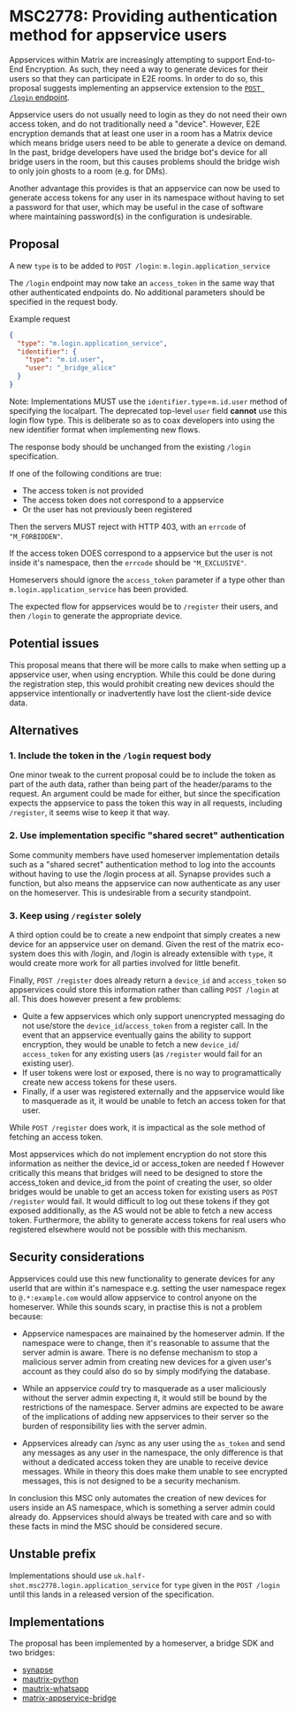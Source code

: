 # MSC2778: Providing authentication method for appservice users

Appservices within Matrix are increasingly attempting to support End-to-End Encryption. As such, they
need a way to generate devices for their users so that they can participate in E2E rooms. In order to
do so, this proposal suggests implementing an appservice extension to the 
[`POST /login` endpoint](https://matrix.org/docs/spec/client_server/r0.6.0#post-matrix-client-r0-login).

Appservice users do not usually need to login as they do not need their own access token, and do not
traditionally need a "device". However, E2E encryption demands that at least one user in a room has a Matrix device
which means bridge users need to be able to generate a device on demand. In the past, bridge developers
have used the bridge bot's device for all bridge users in the room, but this causes problems should the bridge
wish to only join ghosts to a room (e.g. for DMs).

Another advantage this provides is that an appservice can now be used to generate access tokens for
any user in its namespace without having to set a password for that user, which may be useful in the
case of software where maintaining password(s) in the configuration is undesirable.

## Proposal

A new `type` is to be added to `POST /login`: `m.login.application_service`

The `/login` endpoint may now take an `access_token` in the same way that other
authenticated endpoints do. No additional parameters should be specified in the request body.

Example request

```json
{
  "type": "m.login.application_service",
  "identifier": {
    "type": "m.id.user",
    "user": "_bridge_alice"
  }
}
```

Note: Implementations MUST use the `identifier.type`=`m.id.user` method of specifying the
localpart. The deprecated top-level `user` field **cannot** use this login flow type. This
is deliberate so as to coax developers into using the new identifier format when implementing
new flows.

The response body should be unchanged from the existing `/login` specification.

If one of the following conditions are true:

- The access token is not provided
- The access token does not correspond to a appservice
- Or the user has not previously been registered

Then the servers MUST reject with HTTP 403, with an `errcode` of `"M_FORBIDDEN"`. 

If the access token DOES correspond to a appservice but the user is not inside it's namespace,
then the `errcode` should be `"M_EXCLUSIVE"`.

Homeservers should ignore the `access_token` parameter if a type other than
`m.login.application_service` has been provided.

The expected flow for appservices would be to `/register` their users, and
then `/login` to generate the appropriate device.

## Potential issues

This proposal means that there will be more calls to make when setting up a appservice user, when
using encryption. While this could be done during the registration step, this would prohibit creating
new devices should the appservice intentionally or inadvertently have lost the client-side device data.

## Alternatives

### 1. Include the token in the `/login` request body

One minor tweak to the current proposal could be to include the token as part of the auth data, rather than
being part of the header/params to the request. An argument could be made for either, but since the specification
expects the appservice to pass the token this way in all requests, including `/register`, it seems wise to keep
it that way.

### 2. Use implementation specific "shared secret" authentication

Some community members have used homeserver implementation details such as a "shared secret" authentication method to
log into the accounts without having to use the /login process at all. Synapse provides such a function,
but also means the appservice can now authenticate as any user on the homeserver. This is undesirable from a
security standpoint.

### 3. Keep using `/register` solely

A third option could be to create a new endpoint that simply creates a new device for an appservice user on demand.
Given the rest of the matrix eco-system does this with /login, and /login is already extensible with `type`, it would
create more work for all parties involved for little benefit.

Finally, `POST /register` does already return a `device_id` and `access_token` so appservices
could store this information rather than calling `POST /login` at all. This does however present a few problems:

- Quite a few appservices which only support unencrypted messaging do not use/store the `device_id`/`access_token` from a register call.
  In the event that an appservice eventually gains the ability to support encryption, they would be unable to fetch a new `device_id`/
  `access_token` for any existing users (as `/register` would fail for an existing user).
- If user tokens were lost or exposed, there is no way to programattically create new access tokens for these users.
- Finally, if a user was registered externally and the appservice would like to masquerade as it, it would be unable to fetch
  an access token for that user.
  
While `POST /register` does work, it is impactical as the sole method of fetching an access token.
  

Most appservices
which do not implement encryption do not store this information as neither the device_id or access_token are needed f However critically
this means that bridges will need to be designed to store the access_token and device_id from the point of creating the user,
so older bridges would be unable to get an access token for existing users as `POST /register` would fail.
It would difficult to log out these tokens if they got exposed additionally, as the AS would not be able to fetch a new access token.
Furthermore, the ability to generate access tokens for real users who registered elsewhere would not be possible with this mechanism. 

## Security considerations

Appservices could use this new functionality to generate devices for any userId that are within it's namespace e.g. setting the
user namespace regex to `@.*:example.com` would allow appservice to control anyone on the homeserver. While this sounds scary, in practise
this is not a problem because:

- Appservice namespaces are mainained by the homeserver admin. If the namespace were to change, then it's reasonable
  to assume that the server admin is aware. There is no defense mechanism to stop a malicious server admin from creating new
  devices for a given user's account as they could also do so by simply modifying the database.

- While an appservice *could* try to masquerade as a user maliciously without the server admin expecting it, it would still 
  be bound by the restrictions of the namespace. Server admins are expected to be aware of the implications of adding new
  appservices to their server so the burden of responsibility lies with the server admin.

- Appservices already can /sync as any user using the `as_token` and send any messages as any user in the namespace, the only
  difference is that without a dedicated access token they are unable to receive device messages. While in theory this
  does make them unable to see encrypted messages, this is not designed to be a security mechanism.

In conclusion this MSC only automates the creation of new devices for users inside an AS namespace, which is something
a server admin could already do. Appservices should always be treated with care and so with these facts in mind the MSC should 
be considered secure.

## Unstable prefix

Implementations should use `uk.half-shot.msc2778.login.application_service` for `type` given in the
`POST /login` until this lands in a released version of the specification.

## Implementations

The proposal has been implemented by a homeserver, a bridge SDK and two bridges:

- [synapse](https://github.com/matrix-org/synapse/pull/8320)
- [mautrix-python](https://github.com/tulir/mautrix-python/commit/12d7c48ca7c15fd3ff61608369af1cf69e289aeb)
- [mautrix-whatsapp](https://github.com/tulir/mautrix-whatsapp/commit/ead8a869c84d07fadc7cfcf3d522452c99faaa36)
- [matrix-appservice-bridge](https://github.com/matrix-org/matrix-appservice-bridge/pull/231/files#diff-5e93f1b51d50a44fcf0ca46ea1793c1cR851-R864)
